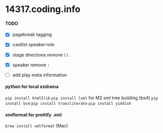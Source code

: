 # 14317.coding.info
#### TODO
- [x] pagebreak tagging
- [x] castlist speaker:role
- [x] stage directions remove `().`
- [x] speaker remove `:`
- [ ] add play meta information


#### python for local ezdrama
`pip install html5lib`
`pip install lxml` for M2 xml tree building (bs4)
`pip install bs4`
`pip install transliterate`
`pip install yiddish`

#### xmlformat for prettify .xml
`brew install xmlformat` (Mac)